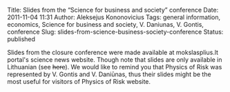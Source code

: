 Title: Slides from the “Science for business and society” conference
Date: 2011-11-04 11:31
Author: Aleksejus Kononovicius
Tags: general information, economics, Science for business and society, V. Daniunas, V. Gontis, conference
Slug: slides-from-science-business-society-conference
Status: published

Slides
from the closure conference were made available at mokslasplius.lt
portal's science news website. Though note that slides are only
available in Lithuanian (see <del>here</del>).
We would like to remind you that Physics of Risk was represented by V.
Gontis and V. Daniūnas, thus their slides might be the most useful for
visitors of Physics of Risk website.
